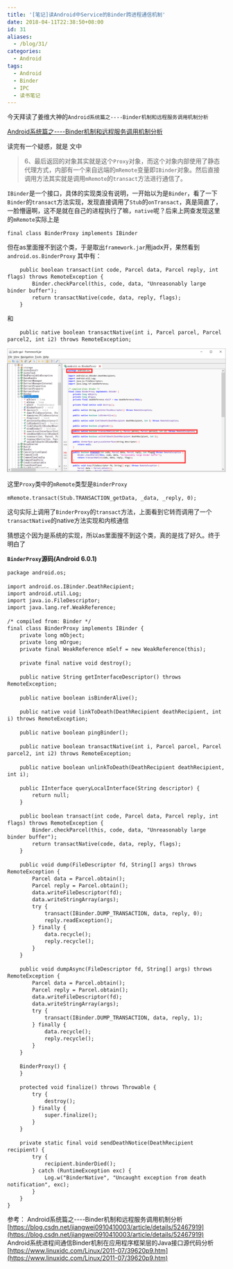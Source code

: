 ```yaml
---
title: '[笔记]读Android中Service的Binder跨进程通信机制'
date: 2018-04-11T22:38:50+08:00
id: 31
aliases:
  - /blog/31/
categories:
  - Android
tags:
  - Android
  - Binder
  - IPC
  - 读书笔记
---
```


今天拜读了姜维大神的`Android系统篇之----Binder机制和远程服务调用机制分析`

[Android系统篇之----Binder机制和远程服务调用机制分析](https://blog.csdn.net/jiangwei0910410003/article/details/52467919)

读完有一个疑惑，就是
文中

> 6、最后返回的对象其实就是这个`Proxy`对象，而这个对象内部使用了静态代理方式，内部有一个来自远端的`mRemote`变量即`IBinder`对象。然后直接调用方法其实就是调用`mRemote`的`transact`方法进行通信了。


`IBinder`是一个接口，具体的实现类没有说明，一开始以为是`Binder`，看了一下`Binder`的`transact`方法实现，发现直接调用了`Stub`的`onTransact`，真是简直了，一脸懵逼啊，这不是就在自己的进程执行了嘛，`native`呢？后来上网查发现这里的`mRemote`实际上是
```
final class BinderProxy implements IBinder 
```
但在as里面搜不到这个类，于是取出`framework.jar`用jadx开，果然看到`android.os.BinderProxy`
其中有：
```
    public boolean transact(int code, Parcel data, Parcel reply, int flags) throws RemoteException {
        Binder.checkParcel(this, code, data, "Unreasonably large binder buffer");
        return transactNative(code, data, reply, flags);
    }
```

和

```
	public native boolean transactNative(int i, Parcel parcel, Parcel parcel2, int i2) throws RemoteException;
```

![jadx反编译的framework.jar](/images/blog/31_0.png)

这里`Proxy`类中的`mRemote`类型是`BinderProxy`
```
mRemote.transact(Stub.TRANSACTION_getData, _data, _reply, 0);
```
这句实际上调用了`BinderProxy`的`transact`方法，上面看到它转而调用了一个`transactNative`的native方法实现和内核通信

猜想这个因为是系统的实现，所以as里面搜不到这个类，真的是找了好久。终于明白了



**`BinderProxy`源码(Android 6.0.1)**

```
package android.os;

import android.os.IBinder.DeathRecipient;
import android.util.Log;
import java.io.FileDescriptor;
import java.lang.ref.WeakReference;

/* compiled from: Binder */
final class BinderProxy implements IBinder {
    private long mObject;
    private long mOrgue;
    private final WeakReference mSelf = new WeakReference(this);

    private final native void destroy();

    public native String getInterfaceDescriptor() throws RemoteException;

    public native boolean isBinderAlive();

    public native void linkToDeath(DeathRecipient deathRecipient, int i) throws RemoteException;

    public native boolean pingBinder();

    public native boolean transactNative(int i, Parcel parcel, Parcel parcel2, int i2) throws RemoteException;

    public native boolean unlinkToDeath(DeathRecipient deathRecipient, int i);

    public IInterface queryLocalInterface(String descriptor) {
        return null;
    }

    public boolean transact(int code, Parcel data, Parcel reply, int flags) throws RemoteException {
        Binder.checkParcel(this, code, data, "Unreasonably large binder buffer");
        return transactNative(code, data, reply, flags);
    }

    public void dump(FileDescriptor fd, String[] args) throws RemoteException {
        Parcel data = Parcel.obtain();
        Parcel reply = Parcel.obtain();
        data.writeFileDescriptor(fd);
        data.writeStringArray(args);
        try {
            transact(IBinder.DUMP_TRANSACTION, data, reply, 0);
            reply.readException();
        } finally {
            data.recycle();
            reply.recycle();
        }
    }

    public void dumpAsync(FileDescriptor fd, String[] args) throws RemoteException {
        Parcel data = Parcel.obtain();
        Parcel reply = Parcel.obtain();
        data.writeFileDescriptor(fd);
        data.writeStringArray(args);
        try {
            transact(IBinder.DUMP_TRANSACTION, data, reply, 1);
        } finally {
            data.recycle();
            reply.recycle();
        }
    }

    BinderProxy() {
    }

    protected void finalize() throws Throwable {
        try {
            destroy();
        } finally {
            super.finalize();
        }
    }

    private static final void sendDeathNotice(DeathRecipient recipient) {
        try {
            recipient.binderDied();
        } catch (RuntimeException exc) {
            Log.w("BinderNative", "Uncaught exception from death notification", exc);
        }
    }
}
```


参考：
Android系统篇之----Binder机制和远程服务调用机制分析
[https://blog.csdn.net/jiangwei0910410003/article/details/52467919](https://blog.csdn.net/jiangwei0910410003/article/details/52467919)
Android系统进程间通信Binder机制在应用程序框架层的Java接口源代码分析
[https://www.linuxidc.com/Linux/2011-07/39620p9.htm](https://www.linuxidc.com/Linux/2011-07/39620p9.htm)
